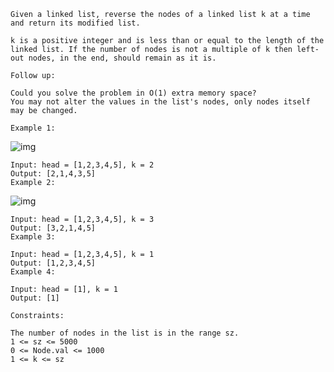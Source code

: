 ```
Given a linked list, reverse the nodes of a linked list k at a time and return its modified list.

k is a positive integer and is less than or equal to the length of the linked list. If the number of nodes is not a multiple of k then left-out nodes, in the end, should remain as it is.

Follow up:

Could you solve the problem in O(1) extra memory space?
You may not alter the values in the list's nodes, only nodes itself may be changed.

Example 1:
```

<img
src="https://assets.leetcode.com/uploads/2020/10/03/reverse_ex1.jpg"
alt="img"
/>

```
Input: head = [1,2,3,4,5], k = 2
Output: [2,1,4,3,5]
Example 2:
```

<img
src="https://assets.leetcode.com/uploads/2020/10/03/reverse_ex2.jpg"
alt="img"
/>

```
Input: head = [1,2,3,4,5], k = 3
Output: [3,2,1,4,5]
Example 3:

Input: head = [1,2,3,4,5], k = 1
Output: [1,2,3,4,5]
Example 4:

Input: head = [1], k = 1
Output: [1]
 
Constraints:

The number of nodes in the list is in the range sz.
1 <= sz <= 5000
0 <= Node.val <= 1000
1 <= k <= sz
```
